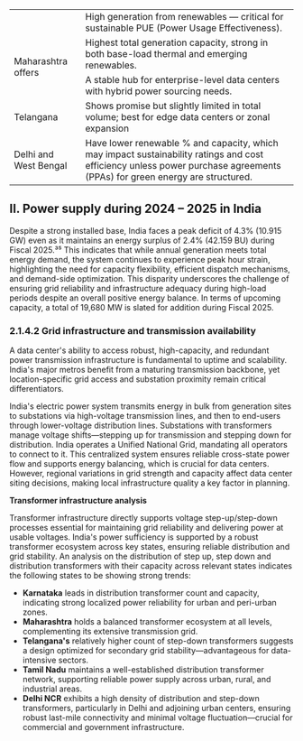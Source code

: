 <table><tr><td></td><td>High generation from renewables — critical for sustainable PUE (Power Usage Effectiveness).</td></tr><tr><td rowspan="2">Maharashtra offers</td><td>Highest total generation capacity, strong in both base-load thermal and emerging renewables.</td></tr><tr><td>A stable hub for enterprise-level data centers with hybrid power sourcing needs.</td></tr><tr><td>Telangana</td><td>Shows promise but slightly limited in total volume; best for edge data centers or zonal expansion</td></tr><tr><td>Delhi and West Bengal</td><td>Have lower renewable % and capacity, which may impact sustainability ratings and cost efficiency unless power purchase agreements (PPAs) for green energy are structured.</td></tr></table>

## II. Power supply during 2024 – 2025 in India

Despite a strong installed base, India faces a peak deficit of 4.3% (10.915 GW) even as it maintains an energy surplus of 2.4% (42.159 BU) during Fiscal 2025.³⁵ This indicates that while annual generation meets total energy demand, the system continues to experience peak hour strain, highlighting the need for capacity flexibility, efficient dispatch mechanisms, and demand-side optimization. This disparity underscores the challenge of ensuring grid reliability and infrastructure adequacy during high-load periods despite an overall positive energy balance. In terms of upcoming capacity, a total of 19,680 MW is slated for addition during Fiscal 2025.

### 2.1.4.2 Grid infrastructure and transmission availability

A data center's ability to access robust, high-capacity, and redundant power transmission infrastructure is fundamental to uptime and scalability. India's major metros benefit from a maturing transmission backbone, yet location-specific grid access and substation proximity remain critical differentiators.

India's electric power system transmits energy in bulk from generation sites to substations via high-voltage transmission lines, and then to end-users through lower-voltage distribution lines. Substations with transformers manage voltage shifts—stepping up for transmission and stepping down for distribution. India operates a Unified National Grid, mandating all operators to connect to it. This centralized system ensures reliable cross-state power flow and supports energy balancing, which is crucial for data centers. However, regional variations in grid strength and capacity affect data center siting decisions, making local infrastructure quality a key factor in planning.

**Transformer infrastructure analysis**

Transformer infrastructure directly supports voltage step-up/step-down processes essential for maintaining grid reliability and delivering power at usable voltages. India's power sufficiency is supported by a robust transformer ecosystem across key states, ensuring reliable distribution and grid stability. An analysis on the distribution of step up, step down and distribution transformers with their capacity across relevant states indicates the following states to be showing strong trends:

* **Karnataka** leads in distribution transformer count and capacity, indicating strong localized power reliability for urban and peri-urban zones.
* **Maharashtra** holds a balanced transformer ecosystem at all levels, complementing its extensive transmission grid.
* **Telangana's** relatively higher count of step-down transformers suggests a design optimized for secondary grid stability—advantageous for data-intensive sectors.
* **Tamil Nadu** maintains a well-established distribution transformer network, supporting reliable power supply across urban, rural, and industrial areas.
* **Delhi NCR** exhibits a high density of distribution and step-down transformers, particularly in Delhi and adjoining urban centers, ensuring robust last-mile connectivity and minimal voltage fluctuation—crucial for commercial and government infrastructure.